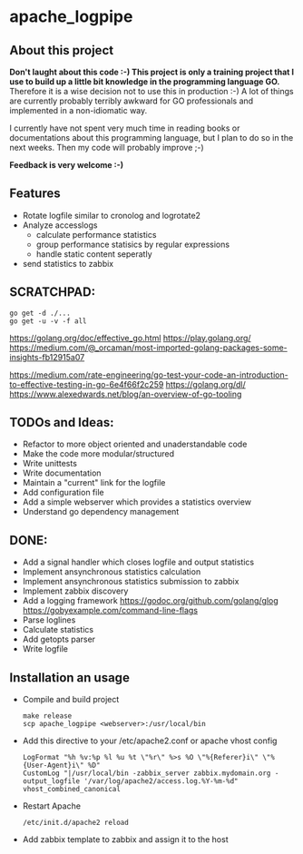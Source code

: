 apache_logpipe
==============

About this project
------------------

**Don't laught about this code :-) This project is only a training project that I use to build up a little bit knowledge in the programming language GO.**
Therefore it is a wise decision not to use this in production :-)
A lot of things are currently probably terribly awkward for GO professionals and implemented in a non-idiomatic way.

I currently have not spent very much time in reading books or documentations about this programming language, 
but I plan to do so in the next weeks. Then my code will probably improve ;-)

**Feedback is very welcome :-)**

Features
--------

* Rotate logfile similar to cronolog and logrotate2
* Analyze accesslogs
  * calculate performance statistics
  * group performance statisics by regular expressions
  * handle static content seperatly 
* send statistics to zabbix


SCRATCHPAD:
------------------
```
go get -d ./...
go get -u -v -f all
```
https://golang.org/doc/effective_go.html
https://play.golang.org/
https://medium.com/@_orcaman/most-imported-golang-packages-some-insights-fb12915a07

https://medium.com/rate-engineering/go-test-your-code-an-introduction-to-effective-testing-in-go-6e4f66f2c259
https://golang.org/dl/
https://www.alexedwards.net/blog/an-overview-of-go-tooling


TODOs and Ideas:
----------------

- Refactor to more object oriented and unaderstandable code
- Make the code more modular/structured 
- Write unittests
- Write documentation
- Maintain a "current" link for the logfile
- Add configuration file
- Add a simple webserver which provides a statistics overview 
- Understand go dependency management

DONE:
-----

- Add a signal handler which closes logfile and output statistics
- Implement ansynchronous statistics calculation
- Implement ansynchronous statistics submission to zabbix
- Implement zabbix discovery
- Add a logging framework
  https://godoc.org/github.com/golang/glog
  https://gobyexample.com/command-line-flags
- Parse loglines
- Calculate statistics
- Add getopts parser
- Write logfile


Installation an usage
---------------------

* Compile and build project
  ```
  make release
  scp apache_logpipe <webserver>:/usr/local/bin
  ```
* Add this directive to your /etc/apache2.conf or apache vhost config
  ```
  LogFormat "%h %v:%p %l %u %t \"%r\" %>s %O \"%{Referer}i\" \"%{User-Agent}i\" %D" 
  CustomLog "|/usr/local/bin -zabbix_server zabbix.mydomain.org -output_logfile '/var/log/apache2/access.log.%Y-%m-%d" vhost_combined_canonical
  ```
* Restart Apache
  ```
  /etc/init.d/apache2 reload
  ```
* Add zabbix template to zabbix and assign it to the host


